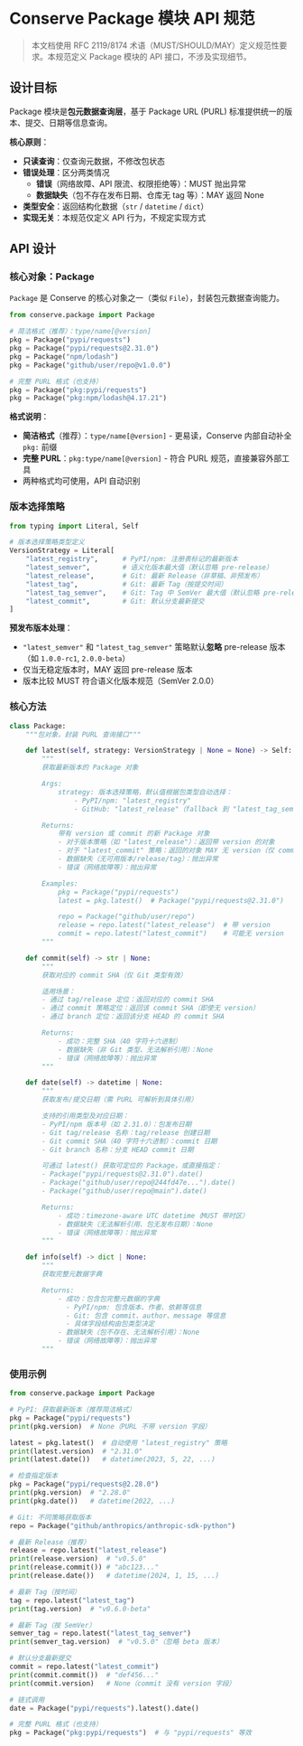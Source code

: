 # Conserve Package 模块 API 规范

> 本文档使用 RFC 2119/8174 术语（MUST/SHOULD/MAY）定义规范性要求。本规范定义 Package 模块的 API 接口，不涉及实现细节。

## 设计目标

Package 模块是**包元数据查询层**，基于 Package URL (PURL) 标准提供统一的版本、提交、日期等信息查询。

**核心原则**：

- **只读查询**：仅查询元数据，不修改包状态
- **错误处理**：区分两类情况
  - **错误**（网络故障、API 限流、权限拒绝等）：MUST 抛出异常
  - **数据缺失**（包不存在发布日期、仓库无 tag 等）：MAY 返回 None
- **类型安全**：返回结构化数据（`str` / `datetime` / `dict`）
- **实现无关**：本规范仅定义 API 行为，不规定实现方式

## API 设计

### 核心对象：Package

`Package` 是 Conserve 的核心对象之一（类似 `File`），封装包元数据查询能力。

```python
from conserve.package import Package

# 简洁格式（推荐）：type/name[@version]
pkg = Package("pypi/requests")
pkg = Package("pypi/requests@2.31.0")
pkg = Package("npm/lodash")
pkg = Package("github/user/repo@v1.0.0")

# 完整 PURL 格式（也支持）
pkg = Package("pkg:pypi/requests")
pkg = Package("pkg:npm/lodash@4.17.21")
```

**格式说明**：

- **简洁格式**（推荐）：`type/name[@version]` - 更易读，Conserve 内部自动补全 `pkg:` 前缀
- **完整 PURL**：`pkg:type/name[@version]` - 符合 PURL 规范，直接兼容外部工具
- 两种格式均可使用，API 自动识别

### 版本选择策略

```python
from typing import Literal, Self

# 版本选择策略类型定义
VersionStrategy = Literal[
    "latest_registry",      # PyPI/npm: 注册表标记的最新版本
    "latest_semver",        # 语义化版本最大值（默认忽略 pre-release）
    "latest_release",       # Git: 最新 Release（非草稿、非预发布）
    "latest_tag",           # Git: 最新 Tag（按提交时间）
    "latest_tag_semver",    # Git: Tag 中 SemVer 最大值（默认忽略 pre-release）
    "latest_commit",        # Git: 默认分支最新提交
]
```

**预发布版本处理**：

- `"latest_semver"` 和 `"latest_tag_semver"` 策略默认**忽略** pre-release 版本（如 `1.0.0-rc1`, `2.0.0-beta`）
- 仅当无稳定版本时，MAY 返回 pre-release 版本
- 版本比较 MUST 符合语义化版本规范（SemVer 2.0.0）

### 核心方法

```python
class Package:
    """包对象，封装 PURL 查询接口"""

    def latest(self, strategy: VersionStrategy | None = None) -> Self:
        """
        获取最新版本的 Package 对象

        Args:
            strategy: 版本选择策略，默认值根据包类型自动选择：
                - PyPI/npm: "latest_registry"
                - GitHub: "latest_release"（fallback 到 "latest_tag_semver"）

        Returns:
            带有 version 或 commit 的新 Package 对象
            - 对于版本策略（如 "latest_release"）：返回带 version 的对象
            - 对于 "latest_commit" 策略：返回的对象 MAY 无 version（仅 commit() 有效）
            - 数据缺失（无可用版本/release/tag）：抛出异常
            - 错误（网络故障等）：抛出异常

        Examples:
            pkg = Package("pypi/requests")
            latest = pkg.latest()  # Package("pypi/requests@2.31.0")

            repo = Package("github/user/repo")
            release = repo.latest("latest_release")  # 带 version
            commit = repo.latest("latest_commit")    # 可能无 version
        """

    def commit(self) -> str | None:
        """
        获取对应的 commit SHA（仅 Git 类型有效）

        适用场景：
        - 通过 tag/release 定位：返回对应的 commit SHA
        - 通过 commit 策略定位：返回该 commit SHA（即使无 version）
        - 通过 branch 定位：返回该分支 HEAD 的 commit SHA

        Returns:
            - 成功：完整 SHA（40 字符十六进制）
            - 数据缺失（非 Git 类型、无法解析引用）：None
            - 错误（网络故障等）：抛出异常
        """

    def date(self) -> datetime | None:
        """
        获取发布/提交日期（需 PURL 可解析到具体引用）

        支持的引用类型及对应日期：
        - PyPI/npm 版本号（如 2.31.0）：包发布日期
        - Git tag/release 名称：tag/release 创建日期
        - Git commit SHA（40 字符十六进制）：commit 日期
        - Git branch 名称：分支 HEAD commit 日期

        可通过 latest() 获取可定位的 Package，或直接指定：
        - Package("pypi/requests@2.31.0").date()
        - Package("github/user/repo@244fd47e...").date()
        - Package("github/user/repo@main").date()

        Returns:
            - 成功：timezone-aware UTC datetime（MUST 带时区）
            - 数据缺失（无法解析引用、包无发布日期）：None
            - 错误（网络故障等）：抛出异常
        """

    def info(self) -> dict | None:
        """
        获取完整元数据字典

        Returns:
            - 成功：包含包完整元数据的字典
              - PyPI/npm: 包含版本、作者、依赖等信息
              - Git: 包含 commit、author、message 等信息
              - 具体字段结构由包类型决定
            - 数据缺失（包不存在、无法解析引用）：None
            - 错误（网络故障等）：抛出异常
        """
```

### 使用示例

```python
from conserve.package import Package

# PyPI: 获取最新版本（推荐简洁格式）
pkg = Package("pypi/requests")
print(pkg.version)  # None（PURL 不带 version 字段）

latest = pkg.latest()  # 自动使用 "latest_registry" 策略
print(latest.version)  # "2.31.0"
print(latest.date())   # datetime(2023, 5, 22, ...)

# 检查指定版本
pkg = Package("pypi/requests@2.28.0")
print(pkg.version)  # "2.28.0"
print(pkg.date())   # datetime(2022, ...)

# Git: 不同策略获取版本
repo = Package("github/anthropics/anthropic-sdk-python")

# 最新 Release（推荐）
release = repo.latest("latest_release")
print(release.version)  # "v0.5.0"
print(release.commit()) # "abc123..."
print(release.date())   # datetime(2024, 1, 15, ...)

# 最新 Tag（按时间）
tag = repo.latest("latest_tag")
print(tag.version)  # "v0.6.0-beta"

# 最新 Tag（按 SemVer）
semver_tag = repo.latest("latest_tag_semver")
print(semver_tag.version)  # "v0.5.0"（忽略 beta 版本）

# 默认分支最新提交
commit = repo.latest("latest_commit")
print(commit.commit())  # "def456..."
print(commit.version)   # None（commit 没有 version 字段）

# 链式调用
date = Package("pypi/requests").latest().date()

# 完整 PURL 格式（也支持）
pkg = Package("pkg:pypi/requests")  # 与 "pypi/requests" 等效
```
